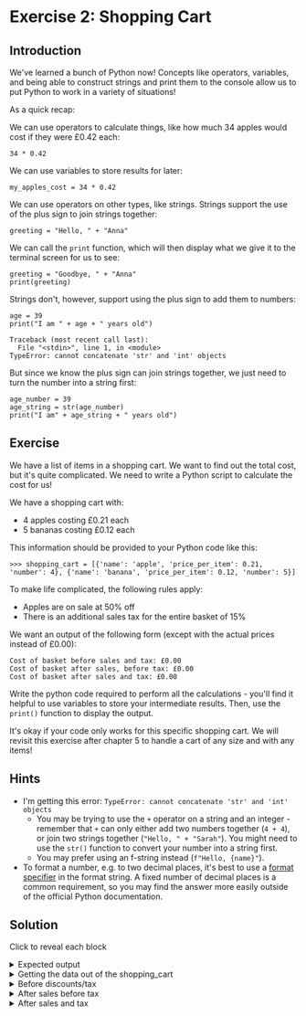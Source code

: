 # Exercise 2: Shopping Cart

## Introduction
We've learned a bunch of Python now! Concepts like operators, variables, and being able to construct strings and print them to the console allow us to put Python to work in a variety of situations!

As a quick recap:

We can use operators to calculate things, like how much 34 apples would cost if they were £0.42 each:

```
34 * 0.42
```

We can use variables to store results for later:

```
my_apples_cost = 34 * 0.42
```

We can use operators on other types, like strings. Strings support the use of the plus sign to join strings together:

```
greeting = "Hello, " + "Anna"
```

We can call the `print` function, which will then display what we give it to the terminal screen for us to see:

```
greeting = "Goodbye, " + "Anna"
print(greeting)
```

Strings don't, however, support using the plus sign to add them to numbers:

```
age = 39
print("I am " + age + " years old")

Traceback (most recent call last):
  File "<stdin>", line 1, in <module>
TypeError: cannot concatenate 'str' and 'int' objects
```

But since we know the plus sign can join strings together, we just need to turn the number into a string first:

```
age_number = 39
age_string = str(age_number)
print("I am" + age_string + " years old")
```

## Exercise
We have a list of items in a shopping cart. We want to find out the total cost, but it's quite complicated. We need to write a Python script to calculate the cost for us!

We have a shopping cart with:
- 4 apples costing £0.21 each
- 5 bananas costing £0.12 each

This information should be provided to your Python code like this:

```
>>> shopping_cart = [{'name': 'apple', 'price_per_item': 0.21, 'number': 4}, {'name': 'banana', 'price_per_item': 0.12, 'number': 5}]
```

To make life complicated, the following rules apply:
- Apples are on sale at 50% off
- There is an additional sales tax for the entire basket of 15%

We want an output of the following form (except with the actual prices instead of £0.00):

```
Cost of basket before sales and tax: £0.00
Cost of basket after sales, before tax: £0.00
Cost of basket after sales and tax: £0.00
```

Write the python code required to perform all the calculations - you'll find it helpful to use variables to store your intermediate results.
Then, use the `print()` function to display the output.

It's okay if your code only works for this specific shopping cart. We will revisit this exercise after chapter 5 to handle a cart of any size and with any items!

## Hints
- I'm getting this error: `TypeError: cannot concatenate 'str' and 'int' objects`
	- You may be trying to use the `+` operator on a string and an integer - remember that `+` can only either add two numbers together (`4 + 4`), or join two strings together (`"Hello, " + "Sarah"`). You might need to use the `str()` function to convert your number into a string first.
  - You may prefer using an f-string instead (`f"Hello, {name}"`).
- To format a number, e.g. to two decimal places, it's best to use a [format specifier](https://docs.python.org/3/library/string.html#format-specification-mini-language) in the format string. A fixed number of decimal places is a common requirement, so you may find the answer more easily outside of the official Python documentation.

## Solution

Click to reveal each block

<details markdown="1"><summary>Expected output</summary>

```
Cost of basket before sales and tax: £1.44
Cost of basket after sales, before tax: £1.02
Cost of basket after sales and tax: £1.17
```

</details>

<details markdown="1"><summary>Getting the data out of the shopping_cart</summary>

```
>>> shopping_cart = [{'name': 'apple', 'price_per_item': 0.21, 'number': 4}, {'name': 'banana', 'price_per_item': 0.12, 'number': 5}]
>>> apples = shopping_cart[0]
>>> bananas = shopping_cart[1]
>>> price_of_apples = apples['price_per_item'] * apples['number']
>>> price_of_bananas = bananas['price_per_item'] * bananas['number']
```
</details>

<details markdown="1"><summary>Before discounts/tax</summary>

```
>>> first_total = price_of_apples + price_of_bananas
>>> print(f'Cost of basket before sales and tax: £{first_total}')
```

</details>

<details markdown="1"><summary>After sales before tax</summary>

```
>>> discounted_price_of_apples = price_of_apples * 0.5
>>> after_sales_before_tax = discounted_price_of_apples + price_of_bananas
>>> print(f'Cost of basket after sales, before tax: £{after_sales_before_tax}')
```

</details>

<details markdown="1"><summary>After sales and tax</summary>

```
>>> after_sales_and_tax = after_sales_before_tax * 1.15
>>> print(f'Cost of basket after sales and tax: £{after_sales_and_tax:.2f}')
```

</details>